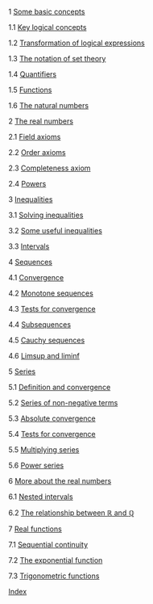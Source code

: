 1 [Some basic concepts](Chapter%201.md)

1.1 [Key logical concepts](Chapter%201.md)

1.2 [Transformation of logical expressions](Chapter%201.md)

1.3 [The notation of set theory](Chapter%201.md)

1.4 [Quantifiers](Chapter%201.md)

1.5 [Functions](Chapter%201.md)

1.6 [The natural numbers](Chapter%201.md)

2 [The real numbers](Analysis/Analysis%201A/Chapter%202.md)

2.1 [Field axioms](Analysis/Analysis%201A/Chapter%202.md)

2.2 [Order axioms](Analysis/Analysis%201A/Chapter%202.md)

2.3 [Completeness axiom](Analysis/Analysis%201A/Chapter%202.md)

2.4 [Powers](Analysis/Analysis%201A/Chapter%202.md)

3 [Inequalities](Chapter%203.md)

3.1 [Solving inequalities](Chapter%203.md)

3.2 [Some useful inequalities](Chapter%203.md)

3.3 [Intervals](Chapter%203.md)

4 [Sequences](Chapter%204.md)

4.1 [Convergence](Chapter%204.md)

4.2 [Monotone sequences](Chapter%204.md)

4.3 [Tests for convergence](Chapter%204.md)

4.4 [Subsequences](Chapter%204.md)

4.5 [Cauchy sequences](Chapter%204.md)

4.6 [Limsup and liminf](Chapter%204.md)

5 [Series](Chapter%205.md)

5.1 [Definition and convergence](Chapter%205.md)

5.2 [Series of non-negative terms](Chapter%205.md)

5.3 [Absolute convergence](Chapter%205.md)

5.4 [Tests for convergence](Chapter%205.md)

5.5 [Multiplying series](Chapter%205.md)

5.6 [Power series](Chapter%205.md)

6 [More about the real numbers](Chapter%206.md)

6.1 [Nested intervals](Chapter%206.md)

6.2 [The relationship between $ℝ$ and $ℚ$](Chapter%206.md)

7 [Real functions](Chapter%207.md)

7.1 [Sequential continuity](Chapter%207.md)

7.2 [The exponential function](Chapter%207.md)

7.3 [Trigonometric functions](Chapter%207.md)

[Index](Chapter%207.md)
